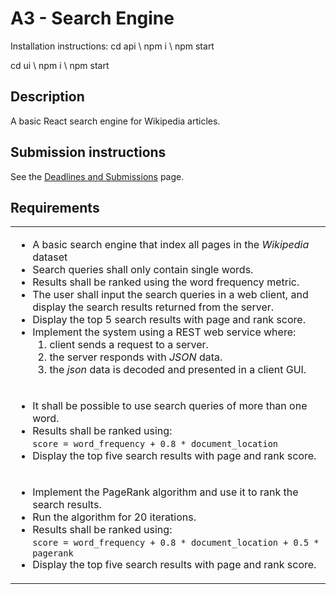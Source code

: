 # A3 - Search Engine

Installation instructions:
cd api \ npm i \ npm start

cd ui \ npm i \ npm start

## Description
A basic React search engine for Wikipedia articles.

## Submission instructions

See the [Deadlines and Submissions](https://coursepress.lnu.se/courses/web-intelligence/study-guide/deadlines-and-submissions) page.

## Requirements

<table>
  <tr>
    <td>
      <ul>
        <li>A basic search engine that index all pages in the <em>Wikipedia</em> dataset</li>
        <li>Search queries shall only contain single words.</li>
        <li>Results shall be ranked using the word frequency metric.</li>
        <li>The user shall input the search queries in a web client, and display the search results returned from the server.</li>
        <li>Display the top 5 search results with page and rank score.</li>
        <li>Implement the system using a REST web service where:
          <ol>
            <li>client sends a request to a server.</li>
            <li>the server responds with <em>JSON</em> data.</li>
            <li>the <em>json</em> data is decoded and presented in a client GUI.</li>
          </ol>
        </li>
      </ul>
    </td>
  </tr>
  <tr>
    <td>
    <ul>
      <li>It shall be possible to use search queries of more than one word.</li>
      <li>Results shall be ranked using:<br /><code>score = word_frequency + 0.8 * document_location</code></li>
      <li>Display the top five search results with page and rank score.</li>
      </ul>
    </td>
  </tr>
  <tr>
    <td>
      <ul>
        <li>Implement the PageRank algorithm and use it to rank the search results.</li>
        <li>Run the algorithm for 20 iterations.</li>
        <li>Results shall be ranked using:<br /><code>score = word_frequency + 0.8 * document_location + 0.5 * pagerank</code></li>
        <li>Display the top five search results with page and rank score.</li>
      </ul>
    </td>
  </tr>
</table>

